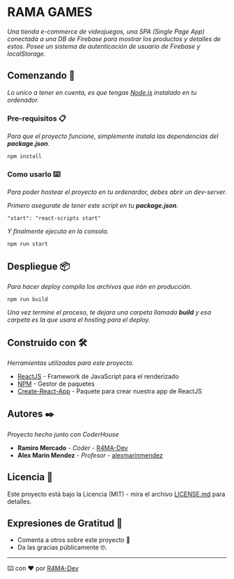 # RAMA GAMES

_Una tienda e-commerce de videojuegos, una SPA (Single Page App) conectada a una DB de Firebase para mostrar los productos y detalles de estos. Posee un sistema de autenticación de usuario de Firebase y localStorage._


## Comenzando 🚀

_Lo unico a tener en cuenta, es que tengas [Node.js](https://nodejs.org/es/) instalado en tu ordenador._


### Pre-requisitos 📋

_Para que el proyecto funcione, simplemente instala las dependencias del **package.json**._

```
npm install
```

### Como usarlo ⌨️

_Para poder hostear el proyecto en tu ordenardor, debes abrir un dev-server._

_Primero asegurate de tener este script en tu **package.json**._

```
"start": "react-scripts start"
```

_Y finalmente ejecuta en la consola._

```
npm run start
```


## Despliegue 📦

_Para hacer deploy compila los archivos que irán en producción._

```
npm run build
```

_Una vez termine el proceso, te dejara una carpeta llamada **build** y  esa carpeta es la que usara el hosting para el deploy._


## Construido con 🛠️

_Herramientas utilizadas para este proyecto._

* [ReactJS](https://es.reactjs.org/) - Framework de JavaScript para el renderizado
* [NPM](https://www.npmjs.com/) - Gestor de paquetes
* [Create-React-App](https://create-react-app.dev/) - Paquete para crear nuestra app de ReactJS


## Autores ✒️

_Proyecto hecho junto con CoderHouse_

* **Ramiro Mercado** - *Coder* - [R4MA-Dev](https://github.com/R4MA-Dev)
* **Alex Marin Mendez** - *Profesor* - [alexmarinmendez](https://github.com/alexmarinmendez)


## Licencia 📄

Este proyecto está bajo la Licencia (MIT) - mira el archivo [LICENSE.md](LICENSE.md) para detalles.

## Expresiones de Gratitud 🎁

* Comenta a otros sobre este proyecto 📢
* Da las gracias públicamente 🤓.



---
⌨️ con ❤️ por [R4MA-Dev](https://github.com/R4MA-Dev)
